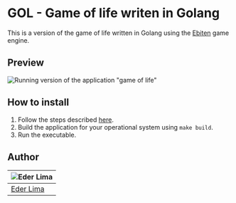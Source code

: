 # GOL - Game of life writen in Golang

This is a version of the game of life written in Golang using the [Ebiten](https://github.com/hajimehoshi/ebiten) game engine.

## Preview

![Running version of the application "game of life"](public/thumbnail.gif)

## How to install

1. Follow the steps described [here](https://ebiten.org/documents/install.html).
2. Build the application for your operational system using `make build`.
3. Run the executable.

## Author

| ![Eder Lima](https://github.com/asynched.png?size=100) |
| ------------------------------------------------------ |
| [Eder Lima](https://github.com/asynched)               |
